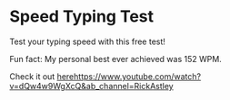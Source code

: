 # Speed Typing Test

Test your typing speed with this free test! 

Fun fact: My personal best ever achieved was 152 WPM. 

Check it out [here](https://www.youtube.com/watch?v=dQw4w9WgXcQ&ab_channel=RickAstley)https://www.youtube.com/watch?v=dQw4w9WgXcQ&ab_channel=RickAstley
